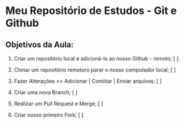 # Meu Repositório de Estudos - Git e Github

## Objetivos da Aula:

1. Criar um repositório local e adicioná-lo ao nosso Github - remoto; [ ]

2. Clonar um repositório remotoro parar o nosso computador local; [ ]

3. Fazer Alterações >> Adicionar | Comiitar | Enviar arquivos; [ ]

4. Criar uma nova Branch; [ ]

5. Realizar um Pull Request e Merge; [ ]

7. Criar nosso primeiro Fork; [ ]